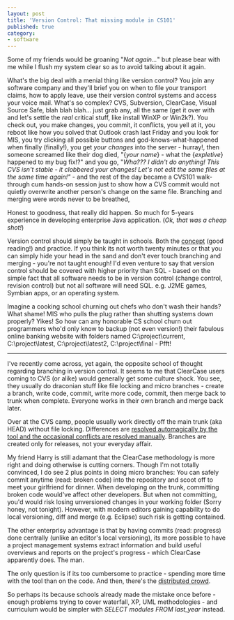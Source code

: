 ```yaml
---
layout: post
title: 'Version Control: That missing module in CS101'
published: true
category:
- software
---
```

Some of my friends would be groaning "_Not again..._" but please bear with me while I flush my system clear so as to avoid talking about it again.

What's the big deal with a menial thing like version control? You join any software company and they'll brief you on when to file your transport claims, how to apply leave, use their version control systems and access your voice mail. What's so complex? CVS, Subversion, ClearCase, Visual Source Safe, blah blah blah... just grab any, all the same (get it over with and let's settle the _real_ critical stuff, like install WinXP or Win2k?). You check out, you make changes, you commit, it conflicts, you yell at it, you reboot like how you solved that Outlook crash last Friday and you look for MIS, you try clicking all possible buttons and god-knows-what-happened when finally (finally!), you get _your changes_ into the server - hurray!, then someone screamed like their dog died, "{_your name_} - what the {_expletive_} happened to my bug fix!?" and you go, "_Wha??? I didn't do anything! This CVS isn't stable - it clobbered your changes! Let's not edit the same files at the same time again!"_ - and the rest of the day became a CVS101 walk-through cum hands-on session just to show how a CVS commit would not quietly overwrite another person's change on the same file. Branching and merging were words never to be breathed,

Honest to goodness, that really did happen. So much for 5-years experience in developing enterprise Java application. (_Ok, that was a cheap shot!_)

Version control should simply be taught in schools. Both the [concept](http://software.ericsink.com/scm/source_control.html) (good reading!) and practice. If you think its not worth twenty minutes or that you can simply hide your head in the sand and don't ever touch branching and merging - you're not taught enough! I'd even venture to say that version control should be covered with higher priority than SQL - based on the simple fact that all software needs to be in version control (change control, revision control) but not all software will need SQL. e.g. J2ME games, Symbian apps, or an operating system.

Imagine a cooking school churning out chefs who don't wash their hands? What shame! MIS who pulls the plug rather than shutting systems down properly? Yikes! So how can any honorable CS school churn out programmers who'd only know to backup (not even version!) their fabulous online banking website with folders named C:\project\current, C:\project\latest, C:\project\latest2, C:\project\final - Pfft!

---

I've recently come across, yet again, the opposite school of thought regarding branching in version control. It seems to me that ClearCase users coming to CVS (or alike) would generally get some culture shock. You see, they usually do draconian stuff like file locking and micro branches - create a branch, write code, commit, write more code, commit, then merge back to trunk when complete. Everyone works in their own branch and merge back later.

Over at the CVS camp, people usually work directly off the main trunk (aka HEAD) without file locking. Differences are [resolved automagically by the tool and the occasional conflicts are resolved manually](http://software.ericsink.com/scm/scm_file_merge.html). Branches are created only for releases, not your everyday affair.

My friend Harry is still adamant that the ClearCase methodology is more right and doing otherwise is cutting corners. Though I'm not totally convinced, I do see 2 plus points in doing micro branches: You can safely commit anytime (read: broken code) into the repository and scoot off to meet your girlfriend for dinner. When developing on the trunk, committing broken code would've affect other developers. But when not committing, you'd would risk losing unversioned changes in your working folder (Sorry honey, not tonight). However, with modern editors gaining capability to do local versioning, diff and merge (e.g. Eclipse) such risk is getting contained.

The other enterprisy advantage is that by having commits (read: progress) done centrally (unlike an editor's local versioning), its more possible to have a project management systems extract information and build useful overviews and reports on the project's progress - which ClearCase apparently does. The man.

The only question is if its too cumbersome to practice - spending more time with the tool than on the code. And then, there's the [distributed crowd](http://blog.ianbicking.org/distributed-vs-centralized-scm.html).

So perhaps its because schools already made the mistake once before - enough problems trying to cover waterfall, XP, UML methodologies - and curriculum would be simpler with _SELECT modules FROM last\_year_ instead.

